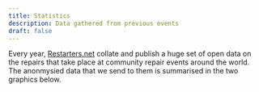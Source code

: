 ```yaml
---
title: Statistics
description: Data gathered from previous events
draft: false
---
```

Every year, [Restarters.net](https://restarters.net) collate and publish a huge set of open data on the repairs that take place at community repair events around the world. The anonmysied data that we send to them is summarised in the two graphics below. 